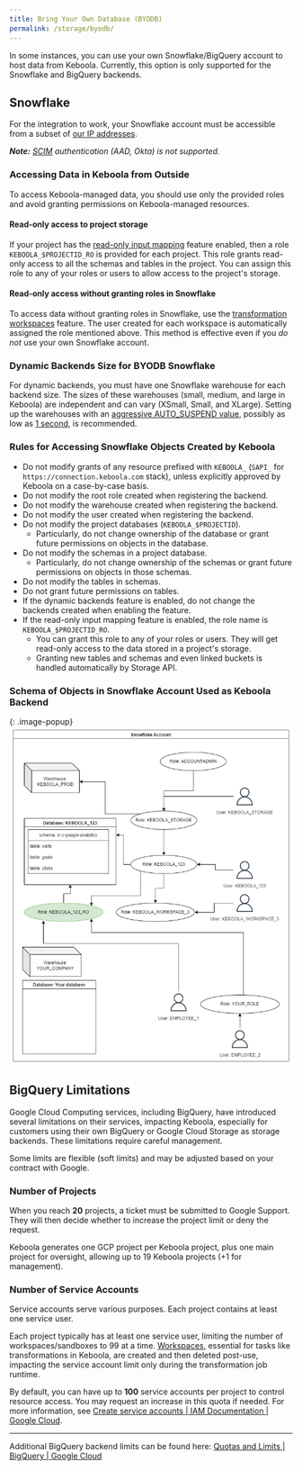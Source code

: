 ```yaml
---
title: Bring Your Own Database (BYODB)
permalink: /storage/byodb/
---
```


In some instances, you can use your own Snowflake/BigQuery account to host data from Keboola. Currently, this option is only supported for the Snowflake and BigQuery backends.  

## Snowflake
For the integration to work, your Snowflake account must be accessible from a subset of [our IP addresses](/components/ip-addresses/).

***Note:** [SCIM](https://docs.snowflake.com/en/user-guide/scim.html) authentication (AAD, Okta) is not supported.* 

### Accessing Data in Keboola from Outside
To access Keboola-managed data, you should use only the provided roles and avoid granting permissions on Keboola-managed resources.

#### Read-only access to project storage
If your project has the [read-only input mapping](/transformations/mappings/#read-only-input-mapping) feature enabled, then a role `KEBOOLA_$PROJECTID_RO` is provided for each project. 
This role grants read-only access to all the schemas and tables in the project. You can assign this role to any of your roles or users to allow access to the project's storage.

#### Read-only access without granting roles in Snowflake
To access data without granting roles in Snowflake, use the [transformation workspaces](/transformations/workspace/) feature. The user created for each workspace is automatically assigned the role mentioned above.
This method is effective even if you *do not* use your own Snowflake account.

### Dynamic Backends Size for BYODB Snowflake
For dynamic backends, you must have one Snowflake warehouse for each backend size. The sizes of these warehouses (small, medium, and large in Keboola) are independent and 
can vary (XSmall, Small, and XLarge). Setting up the warehouses with an [aggressive AUTO_SUSPEND value](https://docs.snowflake.com/en/user-guide/warehouses-considerations.html#automating-warehouse-suspension), 
possibly as low as [1 second](https://docs.snowflake.com/en/sql-reference/sql/alter-warehouse.html), is recommended. 

### Rules for Accessing Snowflake Objects Created by Keboola
* Do not modify grants of any resource prefixed with `KEBOOLA_` (`SAPI_` for `https://connection.keboola.com` stack), unless explicitly approved by Keboola on a case-by-case basis. 
* Do not modify the root role created when registering the backend.
* Do not modify the warehouse created when registering the backend.
* Do not modify the user created when registering the backend.
* Do not modify the project databases (`KEBOOLA_$PROJECTID`).
  * Particularly, do not change ownership of the database or grant future permissions on objects in the database.
* Do not modify the schemas in a project database.
  * Particularly, do not change ownership of the schemas or grant future permissions on objects in those schemas.
* Do not modify the tables in schemas. 
* Do not grant future permissions on tables.
* If the dynamic backends feature is enabled, do not change the backends created when enabling the feature.
* If the read-only input mapping feature is enabled, the role name is `KEBOOLA_$PROJECTID_RO`.
  * You can grant this role to any of your roles or users. They will get read-only access to the data stored in a project's storage.
  * Granting new tables and schemas and even linked buckets is handled automatically by Storage API.

### Schema of Objects in Snowflake Account Used as Keboola Backend

{: .image-popup}
![Snowflake account schema](/storage/byodb/schema.png)

## BigQuery Limitations
Google Cloud Computing services, including BigQuery, have introduced several limitations on their services, impacting Keboola, especially for customers using their own BigQuery or
Google Cloud Storage as storage backends. These limitations require careful management.

Some limits are flexible (soft limits) and may be adjusted based on your contract with Google.

### Number of Projects
When you reach **20** projects, a ticket must be submitted to Google Support. They will then decide whether to increase the project limit or deny the request.

Keboola generates one GCP project per Keboola project, plus one main project for oversight, allowing up to 19 Keboola projects (+1 for management).

### Number of Service Accounts
Service accounts serve various purposes. Each project contains at least one service user. 

Each project typically has at least one service user, limiting the number of workspaces/sandboxes to 99 at a time. [Workspaces](https://help.keboola.com/transformations/workspace/), 
essential for tasks like transformations in Keboola, are created and then deleted post-use, impacting the service account limit only during the transformation job runtime.

By default, you can have up to **100** service accounts per project to control resource access. You may request an increase in this quota if needed. For more information, see 
[Create service accounts  |  IAM Documentation  |  Google Cloud](https://cloud.google.com/iam/docs/service-accounts-create#:~:text=By%20default%2C%20each%20project%20can,a%20quota%20increase%20if%20necessary.).

----

Additional BigQuery backend limits can be found here: [Quotas and Limits  |  BigQuery  |  Google Cloud](https://cloud.google.com/bigquery/quotas#api_request_quotas)

